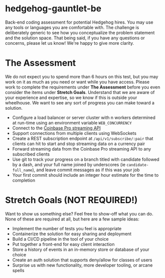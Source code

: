 # hedgehog-gauntlet-be
Back-end coding assessment for potential Hedgehog hires. You may use any tools or languages you are comfortable with. The challenge is deliberately generic to see how you conceptualize the problem statement and the solution space. That being said, if you have any questions or concerns, please let us know! We're happy to give more clarity.

# The Assessment
We do not expect you to spend more than 6 hours on this test, but you may work on it as much as you need or want while you have access. Please work to complete the requirements under **The Assessment** before you even consider the items under **Stretch Goals**. Understand that we are aware of your experience and expertise, so we know if this is outside your wheelhouse. We want to see any sort of progress you can make toward a solution.
- Configure a load balancer or server cluster with n workers determined at run-time using an environment variable `WEB_CONCURRENCY`
- Connect to the [Coinbase Pro streaming API](https://docs.pro.coinbase.com/#subscribe)
- Support connections from multiple clients using WebSockets
- Create a REST subscription endpoint at `/api/v1/subscribe/:pair` that clients can hit to start and stop streaming data on a currency pair
- Forward streaming data from the Coinbase Pro streaming API to any subscribed clients
- Use git to track your progress on a branch titled with candidate followed by a dash, and your full name joined by underscores (ie `candidate-full_name`), and leave commit messages as if this was your job
- Your first commit should include an integer hour estimate for the time to completion

# Stretch Goals (NOT REQUIRED!)
Want to show us something else? Feel free to show-off what you can do. None of these are required at all, but here are a few sample ideas:
- Implement the number of tests you feel is appropriate
- Containerize the solution for easy sharing and deployment
- Build a CI/CD pipeline in the tool of your choice
- Put together a front-end for easy client interaction
- Store a history of events in an in-memory store or database of your choice
- Create an auth solution that supports deny/allow for classes of users
- Surprise us with new functionality, more developer tooling, or arcane spells
